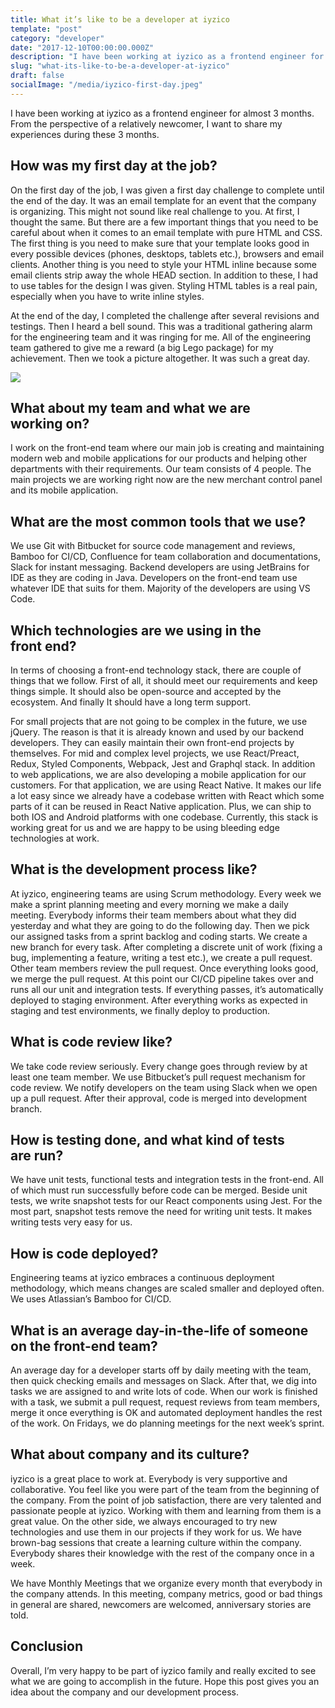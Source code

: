 ```yaml
---
title: What it’s like to be a developer at iyzico
template: "post"
category: "developer"
date: "2017-12-10T00:00:00.000Z"
description: "I have been working at iyzico as a frontend engineer for almost 3 months. From the perspective of a relatively newcomer, I want to share my experiences during these 3 months."
slug: "what-its-like-to-be-a-developer-at-iyzico"
draft: false
socialImage: "/media/iyzico-first-day.jpeg"
---
```


I have been working at iyzico as a frontend engineer for almost 3 months. From the perspective of a relatively newcomer, I want to share my experiences during these 3 months.

## How was my first day at the job?
On the first day of the job, I was given a first day challenge to complete until the end of the day. It was an email template for an event that the company is organizing. This might not sound like real challenge to you. At first, I thought the same. But there are a few important things that you need to be careful about when it comes to an email template with pure HTML and CSS. The first thing is you need to make sure that your template looks good in every possible devices (phones, desktops, tablets etc.), browsers and email clients. Another thing is you need to style your HTML inline because some email clients strip away the whole HEAD section. In addition to these, I had to use tables for the design I was given. Styling HTML tables is a real pain, especially when you have to write inline styles.

At the end of the day, I completed the challenge after several revisions and testings. Then I heard a bell sound. This was a traditional gathering alarm for the engineering team and it was ringing for me. All of the engineering team gathered to give me a reward (a big Lego package) for my achievement. Then we took a picture altogether. It was such a great day.

![](/media/iyzico-first-day.jpeg)
## What about my team and what we are working on?
I work on the front-end team where our main job is creating and maintaining modern web and mobile applications for our products and helping other departments with their requirements. Our team consists of 4 people. The main projects we are working right now are the new merchant control panel and its mobile application.
## What are the most common tools that we use?
We use Git with Bitbucket for source code management and reviews, Bamboo for CI/CD, Confluence for team collaboration and documentations, Slack for instant messaging. Backend developers are using JetBrains for IDE as they are coding in Java. Developers on the front-end team use whatever IDE that suits for them. Majority of the developers are using VS Code.
## Which technologies are we using in the front end?
In terms of choosing a front-end technology stack, there are couple of things that we follow. First of all, it should meet our requirements and keep things simple. It should also be open-source and accepted by the ecosystem. And finally It should have a long term support.

For small projects that are not going to be complex in the future, we use jQuery. The reason is that it is already known and used by our backend developers. They can easily maintain their own front-end projects by themselves. For mid and complex level projects, we use React/Preact, Redux, Styled Components, Webpack, Jest and Graphql stack. In addition to web applications, we are also developing a mobile application for our customers. For that application, we are using React Native. It makes our life a lot easy since we already have a codebase written with React which some parts of it can be reused in React Native application. Plus, we can ship to both IOS and Android platforms with one codebase. Currently, this stack is working great for us and we are happy to be using bleeding edge technologies at work.
## What is the development process like?
At iyzico, engineering teams are using Scrum methodology. Every week we make a sprint planning meeting and every morning we make a daily meeting. Everybody informs their team members about what they did yesterday and what they are going to do the following day. Then we pick our assigned tasks from a sprint backlog and coding starts. We create a new branch for every task. After completing a discrete unit of work (fixing a bug, implementing a feature, writing a test etc.), we create a pull request. Other team members review the pull request. Once everything looks good, we merge the pull request. At this point our CI/CD pipeline takes over and runs all our unit and integration tests. If everything passes, it’s automatically deployed to staging environment. After everything works as expected in staging and test environments, we finally deploy to production.
## What is code review like?
We take code review seriously. Every change goes through review by at least one team member. We use Bitbucket’s pull request mechanism for code review. We notify developers on the team using Slack when we open up a pull request. After their approval, code is merged into development branch.
## How is testing done, and what kind of tests are run?
We have unit tests, functional tests and integration tests in the front-end. All of which must run successfully before code can be merged. Beside unit tests, we write snapshot tests for our React components using Jest. For the most part, snapshot tests remove the need for writing unit tests. It makes writing tests very easy for us.
## How is code deployed?
Engineering teams at iyzico embraces a continuous deployment methodology, which means changes are scaled smaller and deployed often. We uses Atlassian’s Bamboo for CI/CD.
## What is an average day-in-the-life of someone on the front-end team?
An average day for a developer starts off by daily meeting with the team, then quick checking emails and messages on Slack. After that, we dig into tasks we are assigned to and write lots of code. When our work is finished with a task, we submit a pull request, request reviews from team members, merge it once everything is OK and automated deployment handles the rest of the work. On Fridays, we do planning meetings for the next week’s sprint.
## What about company and its culture?
iyzico is a great place to work at. Everybody is very supportive and collaborative. You feel like you were part of the team from the beginning of the company.
From the point of job satisfaction, there are very talented and passionate people at iyzico. Working with them and learning from them is a great value. On the other side, we always encouraged to try new technologies and use them in our projects if they work for us. We have brown-bag sessions that create a learning culture within the company. Everybody shares their knowledge with the rest of the company once in a week.

We have Monthly Meetings that we organize every month that everybody in the company attends. In this meeting, company metrics, good or bad things in general are shared, newcomers are welcomed, anniversary stories are told.
## Conclusion
Overall, I’m very happy to be part of iyzico family and really excited to see what we are going to accomplish in the future. Hope this post gives you an idea about the company and our development process.